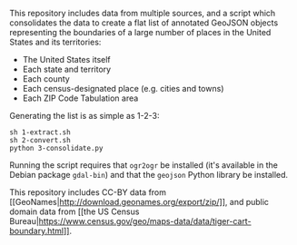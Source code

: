 This repository includes data from multiple sources, and a script which consolidates the data to create a flat list of annotated GeoJSON objects representing the boundaries of a large number of places in the United States and its territories:

* The United States itself
* Each state and territory
* Each county
* Each census-designated place (e.g. cities and towns)
* Each ZIP Code Tabulation area

Generating the list is as simple as 1-2-3:

```
sh 1-extract.sh
sh 2-convert.sh
python 3-consolidate.py
```

Running the script requires that `ogr2ogr` be installed (it's
available in the Debian package `gdal-bin`) and that the `geojson`
Python library be installed.

This repository includes CC-BY data from [[GeoNames|http://download.geonames.org/export/zip/]], and public domain data from [[the US Census Bureau|https://www.census.gov/geo/maps-data/data/tiger-cart-boundary.html]].
